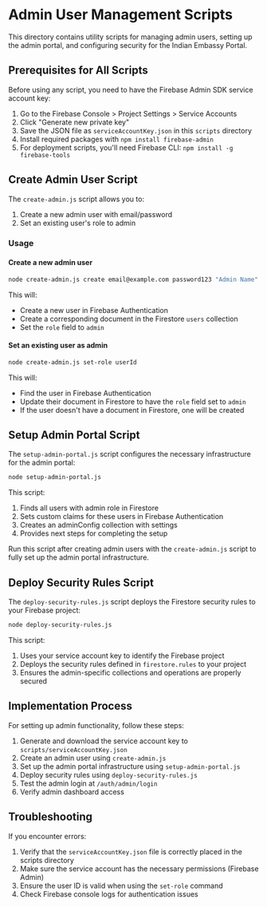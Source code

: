 # Admin User Management Scripts

This directory contains utility scripts for managing admin users, setting up the admin portal, and configuring security for the Indian Embassy Portal.

## Prerequisites for All Scripts

Before using any script, you need to have the Firebase Admin SDK service account key:

1. Go to the Firebase Console > Project Settings > Service Accounts
2. Click "Generate new private key"
3. Save the JSON file as `serviceAccountKey.json` in this `scripts` directory
4. Install required packages with `npm install firebase-admin`
5. For deployment scripts, you'll need Firebase CLI: `npm install -g firebase-tools`

## Create Admin User Script

The `create-admin.js` script allows you to:
1. Create a new admin user with email/password
2. Set an existing user's role to admin

### Usage

#### Create a new admin user

```bash
node create-admin.js create email@example.com password123 "Admin Name"
```

This will:
- Create a new user in Firebase Authentication
- Create a corresponding document in the Firestore `users` collection
- Set the `role` field to `admin`

#### Set an existing user as admin

```bash
node create-admin.js set-role userId
```

This will:
- Find the user in Firebase Authentication
- Update their document in Firestore to have the `role` field set to `admin`
- If the user doesn't have a document in Firestore, one will be created

## Setup Admin Portal Script

The `setup-admin-portal.js` script configures the necessary infrastructure for the admin portal:

```bash
node setup-admin-portal.js
```

This script:
1. Finds all users with admin role in Firestore
2. Sets custom claims for these users in Firebase Authentication
3. Creates an adminConfig collection with settings
4. Provides next steps for completing the setup

Run this script after creating admin users with the `create-admin.js` script to fully set up the admin portal infrastructure.

## Deploy Security Rules Script

The `deploy-security-rules.js` script deploys the Firestore security rules to your Firebase project:

```bash
node deploy-security-rules.js
```

This script:
1. Uses your service account key to identify the Firebase project
2. Deploys the security rules defined in `firestore.rules` to your project
3. Ensures the admin-specific collections and operations are properly secured

## Implementation Process

For setting up admin functionality, follow these steps:

1. Generate and download the service account key to `scripts/serviceAccountKey.json`
2. Create an admin user using `create-admin.js`
3. Set up the admin portal infrastructure using `setup-admin-portal.js`
4. Deploy security rules using `deploy-security-rules.js`
5. Test the admin login at `/auth/admin/login`
6. Verify admin dashboard access

## Troubleshooting

If you encounter errors:

1. Verify that the `serviceAccountKey.json` file is correctly placed in the scripts directory
2. Make sure the service account has the necessary permissions (Firebase Admin)
3. Ensure the user ID is valid when using the `set-role` command
4. Check Firebase console logs for authentication issues